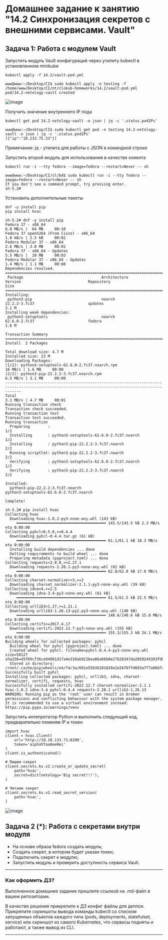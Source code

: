 # Домашнее задание к занятию "14.2 Синхронизация секретов с внешними сервисами. Vault"

## Задача 1: Работа с модулем Vault

Запустить модуль Vault конфигураций через утилиту kubectl в установленном minikube

```
kubectl apply -f 14.2/vault-pod.yml
```
```
www@www:~/Desktop/CI$ sudo kubectl apply -n testing -f /home/www/Desktop/CI/nt/clokub-homeworks/14.2/vault-pod.yml
pod/14.2-netology-vault created
```
![image](https://user-images.githubusercontent.com/40559167/211156086-b67ac810-633b-4720-b3cf-8b8dd50d2653.png)

Получить значение внутреннего IP пода

```
kubectl get pod 14.2-netology-vault -o json | jq -c '.status.podIPs'
```
```
www@www:~/Desktop/CI$ sudo kubectl get pod -n testing 14.2-netology-vault -o json | jq -c '.status.podIPs'
[{"ip":"10.233.75.33"}]
```
Примечание: jq - утилита для работы с JSON в командной строке

Запустить второй модуль для использования в качестве клиента

```
kubectl run -i --tty fedora --image=fedora --restart=Never -- sh
```
```
www@www:~/Desktop/CI/sl/bd$ sudo kubectl run -i --tty fedora --image=fedora --restart=Never -- sh
If you don't see a command prompt, try pressing enter.
sh-5.2# 
```
Установить дополнительные пакеты

```
dnf -y install pip
pip install hvac
```
```
sh-5.2# dnf -y install pip
Fedora 37 - x86_64                                                                                                 6.0 MB/s |  64 MB     00:10    
Fedora 37 openh264 (From Cisco) - x86_64                                                                           1.0 kB/s | 2.5 kB     00:02    
Fedora Modular 37 - x86_64                                                                                         2.6 MB/s | 3.0 MB     00:01    
Fedora 37 - x86_64 - Updates                                                                                       5.5 MB/s |  20 MB     00:03    
Fedora Modular 37 - x86_64 - Updates                                                                               1.4 MB/s | 1.1 MB     00:00    
Dependencies resolved.
===================================================================================================================================================
 Package                                   Architecture                  Version                              Repository                      Size
===================================================================================================================================================
Installing:
 python3-pip                               noarch                        22.2.2-3.fc37                        updates                        3.1 M
Installing weak dependencies:
 python3-setuptools                        noarch                        62.6.0-2.fc37                        fedora                         1.6 M

Transaction Summary
===================================================================================================================================================
Install  2 Packages

Total download size: 4.7 M
Installed size: 23 M
Downloading Packages:
(1/2): python3-setuptools-62.6.0-2.fc37.noarch.rpm                                                                  16 MB/s | 1.6 MB     00:00    
(2/2): python3-pip-22.2.2-3.fc37.noarch.rpm                                                                        6.5 MB/s | 3.1 MB     00:00    
---------------------------------------------------------------------------------------------------------------------------------------------------
Total                                                                                                              3.1 MB/s | 4.7 MB     00:01     
Running transaction check
Transaction check succeeded.
Running transaction test
Transaction test succeeded.
Running transaction
  Preparing        :                                                                                                                           1/1 
  Installing       : python3-setuptools-62.6.0-2.fc37.noarch                                                                                   1/2 
  Installing       : python3-pip-22.2.2-3.fc37.noarch                                                                                          2/2 
  Running scriptlet: python3-pip-22.2.2-3.fc37.noarch                                                                                          2/2 
  Verifying        : python3-setuptools-62.6.0-2.fc37.noarch                                                                                   1/2 
  Verifying        : python3-pip-22.2.2-3.fc37.noarch                                                                                          2/2 

Installed:
  python3-pip-22.2.2-3.fc37.noarch                                     python3-setuptools-62.6.0-2.fc37.noarch                                    

Complete!
```
```
sh-5.2# pip install hvac
Collecting hvac
  Downloading hvac-1.0.2-py3-none-any.whl (143 kB)
     ━━━━━━━━━━━━━━━━━━━━━━━━━━━━━━━━━━━━━━━━ 143.5/143.5 kB 2.3 MB/s eta 0:00:00
Collecting pyhcl<0.5.0,>=0.4.4
  Downloading pyhcl-0.4.4.tar.gz (61 kB)
     ━━━━━━━━━━━━━━━━━━━━━━━━━━━━━━━━━━━━━━━━ 61.1/61.1 kB 10.3 MB/s eta 0:00:00
  Installing build dependencies ... done
  Getting requirements to build wheel ... done
  Preparing metadata (pyproject.toml) ... done
Collecting requests<3.0.0,>=2.27.1
  Downloading requests-2.28.1-py3-none-any.whl (62 kB)
     ━━━━━━━━━━━━━━━━━━━━━━━━━━━━━━━━━━━━━━━━ 62.8/62.8 kB 17.8 MB/s eta 0:00:00
Collecting charset-normalizer<3,>=2
  Downloading charset_normalizer-2.1.1-py3-none-any.whl (39 kB)
Collecting idna<4,>=2.5
  Downloading idna-3.4-py3-none-any.whl (61 kB)
     ━━━━━━━━━━━━━━━━━━━━━━━━━━━━━━━━━━━━━━━━ 61.5/61.5 kB 22.5 MB/s eta 0:00:00
Collecting urllib3<1.27,>=1.21.1
  Downloading urllib3-1.26.13-py2.py3-none-any.whl (140 kB)
     ━━━━━━━━━━━━━━━━━━━━━━━━━━━━━━━━━━━━━━━━ 140.6/140.6 kB 15.0 MB/s eta 0:00:00
Collecting certifi>=2017.4.17
  Downloading certifi-2022.12.7-py3-none-any.whl (155 kB)
     ━━━━━━━━━━━━━━━━━━━━━━━━━━━━━━━━━━━━━━━━ 155.3/155.3 kB 24.1 MB/s eta 0:00:00
Building wheels for collected packages: pyhcl
  Building wheel for pyhcl (pyproject.toml) ... done
  Created wheel for pyhcl: filename=pyhcl-0.4.4-py3-none-any.whl size=50127 sha256=45f89cf36ce94091d1fa4e310ab921bea86a66b8e27b20347da2858249383fd8
  Stored in directory: /root/.cache/pip/wheels/e4/f4/3a/691e55b36281820a2e2676ffd693a7f7a068fab60d89353d74
Successfully built pyhcl
Installing collected packages: pyhcl, urllib3, idna, charset-normalizer, certifi, requests, hvac
Successfully installed certifi-2022.12.7 charset-normalizer-2.1.1 hvac-1.0.2 idna-3.4 pyhcl-0.4.4 requests-2.28.1 urllib3-1.26.13
WARNING: Running pip as the 'root' user can result in broken permissions and conflicting behaviour with the system package manager. It is recommended to use a virtual environment instead: https://pip.pypa.io/warnings/venv
```

Запустить интепретатор Python и выполнить следующий код, предварительно
поменяв IP и токен

```
import hvac
client = hvac.Client(
    url='http://10.10.133.71:8200',
    token='aiphohTaa0eeHei'
)
client.is_authenticated()

# Пишем секрет
client.secrets.kv.v2.create_or_update_secret(
    path='hvac',
    secret=dict(netology='Big secret!!!'),
)

# Читаем секрет
client.secrets.kv.v2.read_secret_version(
    path='hvac',
)
```
![image](https://user-images.githubusercontent.com/40559167/211156024-ddb38cba-2b77-4ebf-98cb-64129b1060c6.png)


## Задача 2 (*): Работа с секретами внутри модуля

* На основе образа fedora создать модуль;
* Создать секрет, в котором будет указан токен;
* Подключить секрет к модулю;
* Запустить модуль и проверить доступность сервиса Vault.

---

### Как оформить ДЗ?

Выполненное домашнее задание пришлите ссылкой на .md-файл в вашем репозитории.

В качестве решения прикрепите к ДЗ конфиг файлы для деплоя. Прикрепите скриншоты вывода команды kubectl со списком запущенных объектов каждого типа (pods, deployments, statefulset, service) или скриншот из самого Kubernetes, что сервисы подняты и работают, а также вывод из CLI.

---
